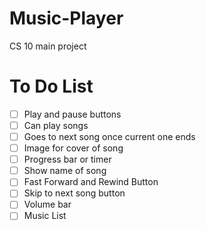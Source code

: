 # Music-Player
CS 10 main project

# To Do List
- [ ] Play and pause buttons
- [ ] Can play songs
- [ ] Goes to next song once current one ends
- [ ] Image for cover of song
- [ ] Progress bar or timer
- [ ] Show name of song
- [ ] Fast Forward and Rewind Button
- [ ] Skip to next song button
- [ ] Volume bar
- [ ] Music List
